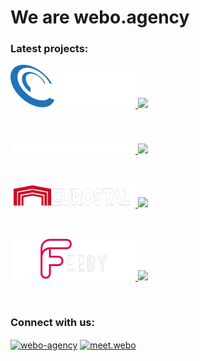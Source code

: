 # We are webo.agency

### Latest projects:


<p>
<a href="https://www.is-wireless.com/">
  <picture>
    <source media="(prefers-color-scheme: dark)" srcset="/profile/logos/logo-isw.png?raw=true">
    <source media="(prefers-color-scheme: light)" srcset="/profile/logos/logo-isw-dark.png?raw=true">
    <img alt="IS-Wireless" src="/profile/logos/logo-isw.png?raw=true">
  </picture>
</a>
<a href="https://github.com/IS-Wireless/is-wireless.com">
  <img src="https://img.shields.io/badge/-REPO-181717?style=for-the-badge&logo=github">
</a>
</p>


<br />

<p>
<a href="https://www.shop-mancraft.com/">
  <picture>
    <source media="(prefers-color-scheme: dark)" srcset="/profile/logos/logo-mancraft.png?raw=true">
    <source media="(prefers-color-scheme: light)" srcset="/profile/logos/logo-mancraft-dark.png?raw=true">
    <img alt="Mancraft" src="/profile/logos/logo-mancraft.png?raw=true">
  </picture>
</a>
<a href="https://github.com/shop-mancraft">
  <img src="https://img.shields.io/badge/-REPO-181717?style=for-the-badge&logo=github">
</a>
</p>

<br />

<p>
<a href="https://www.eurostal.sk/">
  <picture>
    <source media="(prefers-color-scheme: dark)" srcset="/profile/logos/logo-eurostal.png?raw=true">
    <source media="(prefers-color-scheme: light)" srcset="/profile/logos/logo-eurostal-dark.png?raw=true">
    <img alt="Eurostal" src="/profile/logos/logo-eurostal.png?raw=true">
  </picture>
</a>
<a href="https://github.com/Eurostal/garage/">
  <img src="https://img.shields.io/badge/-REPO-181717?style=for-the-badge&logo=github">
</a>
</p>

<br />

<p>
<a href="https://www.feeby.pl/">
  <picture>
    <source media="(prefers-color-scheme: dark)" srcset="/profile/logos/logo-feeby.png?raw=true">
    <source media="(prefers-color-scheme: light)" srcset="/profile/logos/logo-feeby-dark.png?raw=true">
    <img alt="Feeby" src="/profile/logos/logo-feeby.png?raw=true">
  </picture>
</a>
<a href="https://github.com/Caro-Group/feeby/">
  <img src="https://img.shields.io/badge/-REPO-181717?style=for-the-badge&logo=github">
</a>
</p>

<br />

### Connect with us: 
<p align="left">
<a href="https://www.linkedin.com/company/webo-agency" target="blank"><img align="center" src="https://raw.githubusercontent.com/rahuldkjain/github-profile-readme-generator/master/src/images/icons/Social/linked-in-alt.svg" alt="webo-agency" height="28" width="38" /></a>
<a href="https://fb.com/meet.webo" target="blank"><img align="center" src="https://raw.githubusercontent.com/rahuldkjain/github-profile-readme-generator/master/src/images/icons/Social/facebook.svg" alt="meet.webo" height="30" width="40" /></a>
</p>
